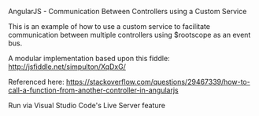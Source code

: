AngularJS - Communication Between Controllers using a Custom Service

This is an example of how to use a custom service to facilitate communication between multiple controllers using $rootscope as an event bus.

A modular implementation based upon this fiddle:
http://jsfiddle.net/simpulton/XqDxG/

Referenced here:
https://stackoverflow.com/questions/29467339/how-to-call-a-function-from-another-controller-in-angularjs

Run via Visual Studio Code's Live Server feature